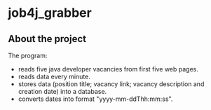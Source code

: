# job4j_grabber

## About the project

The program: 
* reads five java developer vacancies from first five web pages.
* reads data every minute.
* stores data (position title; vacancy link; vacancy description and creation date) into a database.
* converts dates into format "yyyy-mm-ddТhh:mm:ss".

